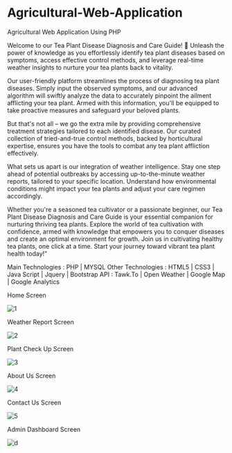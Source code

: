 # Agricultural-Web-Application
Agricultural Web Application Using PHP

Welcome to our Tea Plant Disease Diagnosis and Care Guide! 🍃 Unleash the power of knowledge as you effortlessly identify tea plant diseases based on symptoms, access effective control methods, and leverage real-time weather insights to nurture your tea plants back to vitality.

Our user-friendly platform streamlines the process of diagnosing tea plant diseases. Simply input the observed symptoms, and our advanced algorithm will swiftly analyze the data to accurately pinpoint the ailment afflicting your tea plant. Armed with this information, you'll be equipped to take proactive measures and safeguard your beloved plants.

But that's not all – we go the extra mile by providing comprehensive treatment strategies tailored to each identified disease. Our curated collection of tried-and-true control methods, backed by horticultural expertise, ensures you have the tools to combat any tea plant affliction effectively.

What sets us apart is our integration of weather intelligence. Stay one step ahead of potential outbreaks by accessing up-to-the-minute weather reports, tailored to your specific location. Understand how environmental conditions might impact your tea plants and adjust your care regimen accordingly.

Whether you're a seasoned tea cultivator or a passionate beginner, our Tea Plant Disease Diagnosis and Care Guide is your essential companion for nurturing thriving tea plants. Explore the world of tea cultivation with confidence, armed with knowledge that empowers you to conquer diseases and create an optimal environment for growth.
Join us in cultivating healthy tea plants, one click at a time. Start your journey toward vibrant tea plant health today!"

Main Technologies : PHP | MYSQL
Other Technologies : HTML5 | CSS3 | Java Script | Jquery | Bootstrap
API : Tawk.To | Open Weather | Google Map | Google Analytics

Home Screen

![1](https://github.com/MrTineth/Agricultural-Web-Application/assets/106744622/18cade14-69b3-4b52-a0fe-cc78c542cc54)



Weather Report Screen

![2](https://github.com/MrTineth/Agricultural-Web-Application/assets/106744622/2f113c62-2717-4f71-88bd-77bb3e965f7d)



Plant Check Up Screen

![3](https://github.com/MrTineth/Agricultural-Web-Application/assets/106744622/ec0706d4-0e12-45d8-a063-b755c61f863a)



About Us Screen

![4](https://github.com/MrTineth/Agricultural-Web-Application/assets/106744622/becc39bc-b0cf-42a1-9677-69709eb377c4)



Contact Us Screen

![5](https://github.com/MrTineth/Agricultural-Web-Application/assets/106744622/3dd0c19a-ee38-46aa-8c7d-e27131e29288)



Admin Dashboard Screen

![d](https://github.com/MrTineth/Agricultural-Web-Application/assets/106744622/61b088e0-6bfa-47c1-add3-f2a27ceb3c13)
